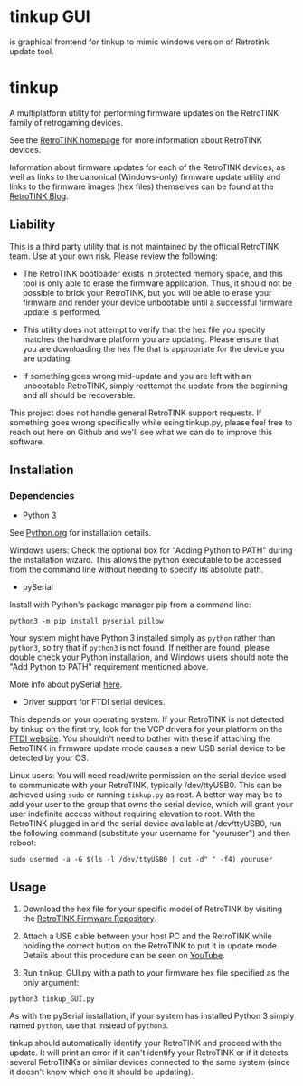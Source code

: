 # tinkup GUI 
is graphical frontend for tinkup to mimic windows version of Retrotink update tool.

# tinkup

A multiplatform utility for performing firmware updates on the RetroTINK
family of retrogaming devices.

See the [RetroTINK homepage](https://www.retrotink.com) for more information
about RetroTINK devices.

Information about firmware updates for each of the RetroTINK devices, as well
as links to the canonical (Windows-only) firmware update utility and links to
the firmware images (hex files) themselves can be found at the [RetroTINK
Blog](https://www.retrotink.com/blog).

## Liability

This is a third party utility that is not maintained by the official RetroTINK
team. Use at your own risk. Please review the following:

- The RetroTINK bootloader exists in protected memory space, and this tool is
  only able to erase the firmware application. Thus, it should not be possible
to brick your RetroTINK, but you will be able to erase your firmware and render
your device unbootable until a successful firmware update is performed.

- This utility does not attempt to verify that the hex file you specify
  matches the hardware platform you are updating. Please ensure that you are
downloading the hex file that is appropriate for the device you are updating.

- If something goes wrong mid-update and you are left with an unbootable
  RetroTINK, simply reattempt the update from the beginning and all should be
recoverable.

This project does not handle general RetroTINK support requests. If something
goes wrong specifically while using tinkup.py, please feel free to reach out
here on Github and we'll see what we can do to improve this software.

## Installation

### Dependencies

- Python 3

See [Python.org](https://www.python.org) for installation details.

Windows users: Check the optional box for "Adding Python to PATH" during the
installation wizard. This allows the python executable to be accessed from the
command line without needing to specify its absolute path.

- pySerial

Install with Python's package manager pip from a command line:

`python3 -m pip install pyserial pillow`

Your system might have Python 3 installed simply as `python` rather than
`python3`, so try that if `python3` is not found. If neither are found, please
double check your Python installation, and Windows users should note the "Add
Python to PATH" requirement mentioned above.

More info about pySerial [here](https://github.com/pyserial/pyserial).

- Driver support for FTDI serial devices.

This depends on your operating system. If your RetroTINK is not detected by
tinkup on the first try, look for the VCP drivers for your platform on the
[FTDI website](https://ftdichip.com/drivers/vcp-drivers/). You shouldn't need
to bother with these if attaching the RetroTINK in firmware update mode causes
a new USB serial device to be detected by your OS.

Linux users: You will need read/write permission on the serial device used to
communicate with your RetroTINK, typically /dev/ttyUSB0. This can be achieved
using `sudo` or running `tinkup.py` as root. A better way may be to add your
user to the group that owns the serial device, which will grant your user
indefinite access without requiring elevation to root. With the RetroTINK
plugged in and the serial device available at /dev/ttyUSB0, run the following
command (substitute your username for "youruser") and then reboot:

`sudo usermod -a -G $(ls -l /dev/ttyUSB0 | cut -d" " -f4) youruser`

## Usage

1. Download the hex file for your specific model of RetroTINK by visiting the
[RetroTINK Firmware Repository](https://retrotink-llc.github.io/firmware/).

2. Attach a USB cable between your host PC and the RetroTINK while holding the
   correct button on the RetroTINK to put it in update mode. Details about this
procedure can be seen on [YouTube](https://www.youtube.com/watch?v=Bva0JXLoq7E).

3. Run tinkup_GUI.py with a path to your firmware hex file specified as the only
argument:

`python3 tinkup_GUI.py`

As with the pySerial installation, if your system has installed Python 3 simply
named `python`, use that instead of `python3`.

tinkup should automatically identify your RetroTINK and proceed with the
update. It will print an error if it can't identify your RetroTINK or if it
detects several RetroTINKs or similar devices connected to the same system 
(since it doesn't know which one it should be updating).

